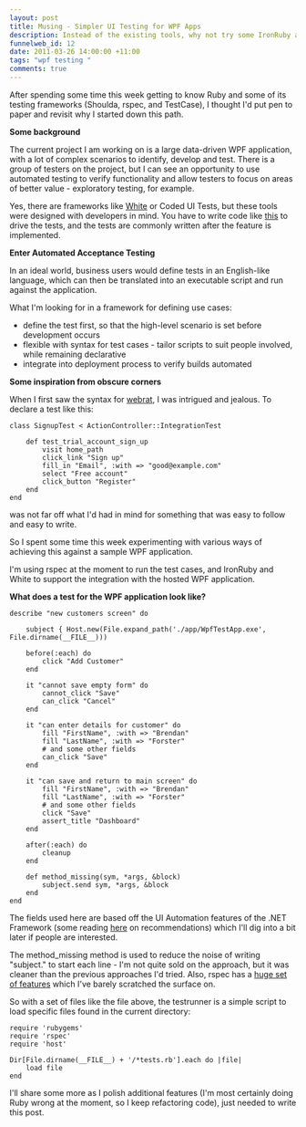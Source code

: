 ```yaml
--- 
layout: post
title: Musing - Simpler UI Testing for WPF Apps
description: Instead of the existing tools, why not try some IronRuby and rspec code?
funnelweb_id: 12
date: 2011-03-26 14:00:00 +11:00
tags: "wpf testing "
comments: true
---
```

After spending some time this week getting to know Ruby and some of its testing frameworks (Shoulda, rspec, and TestCase), I thought I'd put pen
to paper and revisit why I started down this path. 

**Some background**

The current project I am working on is a large data-driven WPF application, with a lot of complex scenarios to
identify, develop and test. There is a group of testers on the project, but I can see an opportunity to use 
automated testing to verify functionality and allow testers to focus on areas of better value - exploratory testing, for example.

Yes, there are frameworks like [White][2] or Coded UI Tests, but these tools were designed with developers in mind.
You have to write code like [this][1] to drive the tests, and the tests are commonly written after the feature is implemented.

**Enter Automated Acceptance Testing**

In an ideal world, business users would define tests in an English-like language, which can then be translated into an executable 
script and run against the application. 

What I'm looking for in a framework for defining use cases:

 - define the test first, so that the high-level scenario is set before development occurs
 - flexible with syntax for test cases - tailor scripts to suit people involved, while remaining declarative
 - integrate into deployment process to verify builds automated

**Some inspiration from obscure corners**

When I first saw the syntax for [webrat][1], I was intrigued and jealous. To declare a test like this:

    class SignupTest < ActionController::IntegrationTest

        def test_trial_account_sign_up
            visit home_path
            click_link "Sign up"
            fill_in "Email", :with => "good@example.com"
            select "Free account"
            click_button "Register"
        end
    end

was not far off what I'd had in mind for something that was easy to follow and easy to write.

So I spent some time this week experimenting with various ways of achieving this against a sample WPF application.

I'm using rspec at the moment to run the test cases, and IronRuby and White to support the integration with the hosted WPF application.

**What does a test for the WPF application look like?**

    describe "new customers screen" do

        subject { Host.new(File.expand_path('./app/WpfTestApp.exe', File.dirname(__FILE__)))

        before(:each) do
            click "Add Customer"
        end

        it "cannot save empty form" do
            cannot_click "Save"
            can_click "Cancel"
        end

        it "can enter details for customer" do
            fill "FirstName", :with => "Brendan"
            fill "LastName", :with => "Forster"
            # and some other fields
            can_click "Save"
        end

        it "can save and return to main screen" do
            fill "FirstName", :with => "Brendan"
            fill "LastName", :with => "Forster"
            # and some other fields
            click "Save"
            assert_title "Dashboard"
        end

        after(:each) do
            cleanup
        end

        def method_missing(sym, *args, &block)
            subject.send sym, *args, &block
        end
    end

The fields used here are based off the UI Automation features of the .NET Framework (some reading [here][2] on recommendations) 
which I'll dig into a bit later if people are interested.

The method_missing method is used to reduce the noise of writing "subject." to start each line - I'm not quite sold on the approach, but it was cleaner than the previous approaches I'd tried. 
Also, rspec has a [huge set of features][4] which I've barely scratched the surface on.

So with a set of files like the file above, the testrunner is a simple script to load specific files found in the current directory:

	require 'rubygems'
	require 'rspec'
	require 'host'

	Dir[File.dirname(__FILE__) + '/*tests.rb'].each do |file| 
	    load file
	end


I'll share some more as I polish additional features (I'm most certainly doing Ruby wrong at the moment, so I keep refactoring code), 
just needed to write this post.

[1]: http://msdn.microsoft.com/en-us/magazine/dd483216.aspx
[2]: http://white.codeplex.com/
[3]: http://windowsclient.net/wpf/white-papers/wpf-app-quality-guide.aspx#uitesting
[4]: https://gist.github.com/663876
